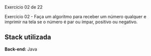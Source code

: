
Exercício 02 de 22

Exercicio 02 - Faça um algoritmo para receber um número qualquer e imprimir na tela se o número é par ou ímpar, positivo ou negativo.


## Stack utilizada



**Back-end:** Java

